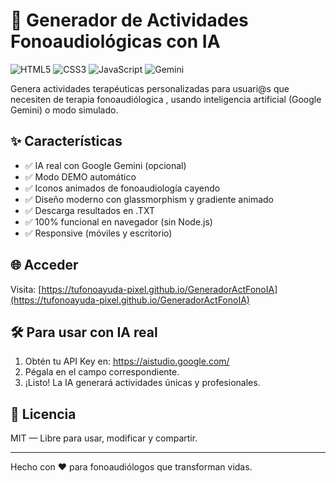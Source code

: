# 🧠 Generador de Actividades Fonoaudiológicas con IA

![HTML5](https://img.shields.io/badge/HTML5-Especial-blue)
![CSS3](https://img.shields.io/badge/CSS3-Diseño-purple)
![JavaScript](https://img.shields.io/badge/JavaScript-Lógica-green)
![Gemini](https://img.shields.io/badge/Gemini-API-orange)

Genera actividades terapéuticas personalizadas para usuari@s que necesiten de terapia fonoaudiólogica , usando inteligencia artificial (Google Gemini) o modo simulado.

## ✨ Características

- ✅ IA real con Google Gemini (opcional)
- ✅ Modo DEMO automático
- ✅ Iconos animados de fonoaudiología cayendo
- ✅ Diseño moderno con glassmorphism y gradiente animado
- ✅ Descarga resultados en .TXT
- ✅ 100% funcional en navegador (sin Node.js)
- ✅ Responsive (móviles y escritorio)

## 🌐 Acceder

Visita: [https://tufonoayuda-pixel.github.io/GeneradorActFonoIA](https://tufonoayuda-pixel.github.io/GeneradorActFonoIA)

## 🛠️ Para usar con IA real

1. Obtén tu API Key en: https://aistudio.google.com/
2. Pégala en el campo correspondiente.
3. ¡Listo! La IA generará actividades únicas y profesionales.

## 📄 Licencia

MIT — Libre para usar, modificar y compartir.

---
Hecho con ❤️ para fonoaudiólogos que transforman vidas.
